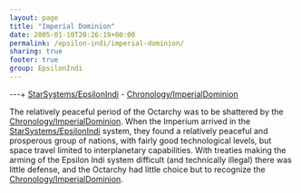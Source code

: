 ```yaml
---
layout: page
title: "Imperial Dominion"
date: 2005-01-10T20:26:19+00:00
permalink: /epsilon-indi/imperial-dominion/
sharing: true
footer: true
group: EpsilonIndi
---
```


---+ [StarSystems/EpsilonIndi](/star-systems/epsilon-indi) - [Chronology/ImperialDominion](/chronology/imperial-dominion)

The relatively peaceful period of the Octarchy was to be shattered by the [Chronology/ImperialDominion](/chronology/imperial-dominion). When the Imperium arrived in the [StarSystems/EpsilonIndi](/star-systems/epsilon-indi) system, they found a relatively peaceful and prosperous group of nations, with fairly good technological levels, but space travel limited to interplanetary capabilities. With treaties making the arming of the Epsilon Indi system difficult (and technically illegal) there was little defense, and the Octarchy had little choice but to recognize the [Chronology/ImperialDominion](/chronology/imperial-dominion).
